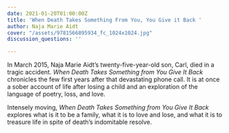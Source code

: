 ```yaml
---
date: 2021-01-20T01:00:00Z
title: 'When Death Takes Something From You, You Give it Back '
author: Naja Marie Aidt
cover: "/assets/9781566895934_fc_1024x1024.jpg"
discussion_questions: ''

---
```

In March 2015, Naja Marie Aidt’s twenty-five-year-old son, Carl, died in a tragic accident. _When Death Takes Something from You Give It Back_ chronicles the few first years after that devastating phone call. It is at once a sober account of life after losing a child and an exploration of the language of poetry, loss, and love.

Intensely moving, _When Death Takes Something from You Give It Back_ explores what is it to be a family, what it is to love and lose, and what it is to treasure life in spite of death’s indomitable resolve.